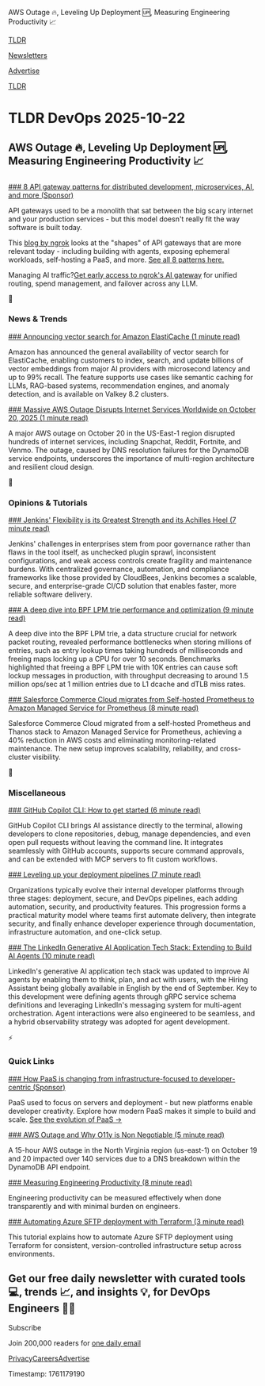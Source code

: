 AWS Outage 🔥, Leveling Up Deployment 🆙, Measuring Engineering Productivity 📈

[TLDR](/)

[Newsletters](/newsletters)

[Advertise](https://advertise.tldr.tech/)

[TLDR](/)

# TLDR DevOps 2025-10-22

## AWS Outage 🔥, Leveling Up Deployment 🆙, Measuring Engineering Productivity 📈

### 

[### 8 API gateway patterns for distributed development, microservices, AI, and more (Sponsor)](https://ngrok.com/blog-post/api-gateway-shapes-patterns-2025?utm_source=tldrdevops&amp;utm_medium=paid-community&amp;utm_campaign=apigateway-fy26q3-evergreen&amp;utm_content=blog_api-gateway-shapes)

API gateways used to be a monolith that sat between the big scary internet and your production services - but this model doesn't really fit the way software is built today.

This [blog by ngrok](https://ngrok.com/blog-post/api-gateway-shapes-patterns-2025?utm_source=tldrdevops&utm_medium=paid-community&utm_campaign=apigateway-fy26q3-evergreen&utm_content=blog_api-gateway-shapes) looks at the "shapes" of API gateways that are more relevant today - including building with agents, exposing ephemeral workloads, self-hosting a PaaS, and more. [See all 8 patterns here.](https://ngrok.com/blog-post/api-gateway-shapes-patterns-2025?utm_source=tldrdevops&utm_medium=paid-community&utm_campaign=apigateway-fy26q3-evergreen&utm_content=blog_api-gateway-shapes)

Managing AI traffic?[Get early access to ngrok's AI gateway](https://ngrok.ai/?utm_source=tldrdevops&utm_medium=paid-community&utm_campaign=aigateway-fy26q3-aigatewayblog&utm_content=newsletter--CTA) for unified routing, spend management, and failover across any LLM.

📱

### News & Trends

[### Announcing vector search for Amazon ElastiCache (1 minute read)](https://aws.amazon.com/about-aws/whats-new/2025/10/amazon-elasticache-vector-search/?utm_source=tldrdevops)

Amazon has announced the general availability of vector search for ElastiCache, enabling customers to index, search, and update billions of vector embeddings from major AI providers with microsecond latency and up to 99% recall. The feature supports use cases like semantic caching for LLMs, RAG-based systems, recommendation engines, and anomaly detection, and is available on Valkey 8.2 clusters.

[### Massive AWS Outage Disrupts Internet Services Worldwide on October 20, 2025 (1 minute read)](https://wealthari.com/massive-aws-outage-disrupts-internet-services-worldwide-on-october-20-2025/?utm_source=tldrdevops)

A major AWS outage on October 20 in the US-East-1 region disrupted hundreds of internet services, including Snapchat, Reddit, Fortnite, and Venmo. The outage, caused by DNS resolution failures for the DynamoDB service endpoints, underscores the importance of multi-region architecture and resilient cloud design.

🚀

### Opinions & Tutorials

[### Jenkins' Flexibility is its Greatest Strength and its Achilles Heel (7 minute read)](https://www.cloudbees.com/blog/why-jenkins-governance-matters-from-chaos-to-enterprise-grade-ci-cd?utm_source=tldrdevops)

Jenkins' challenges in enterprises stem from poor governance rather than flaws in the tool itself, as unchecked plugin sprawl, inconsistent configurations, and weak access controls create fragility and maintenance burdens. With centralized governance, automation, and compliance frameworks like those provided by CloudBees, Jenkins becomes a scalable, secure, and enterprise-grade CI/CD solution that enables faster, more reliable software delivery.

[### A deep dive into BPF LPM trie performance and optimization (9 minute read)](https://blog.cloudflare.com/a-deep-dive-into-bpf-lpm-trie-performance-and-optimization/?utm_source=tldrdevops)

A deep dive into the BPF LPM trie, a data structure crucial for network packet routing, revealed performance bottlenecks when storing millions of entries, such as entry lookup times taking hundreds of milliseconds and freeing maps locking up a CPU for over 10 seconds. Benchmarks highlighted that freeing a BPF LPM trie with 10K entries can cause soft lockup messages in production, with throughput decreasing to around 1.5 million ops/sec at 1 million entries due to L1 dcache and dTLB miss rates.

[### Salesforce Commerce Cloud migrates from Self-hosted Prometheus to Amazon Managed Service for Prometheus (8 minute read)](https://aws.amazon.com/blogs/mt/salesforce-commerce-cloud-migrates-from-self-hosted-prometheus-to-amazon-managed-service-for-prometheus/?utm_source=tldrdevops)

Salesforce Commerce Cloud migrated from a self-hosted Prometheus and Thanos stack to Amazon Managed Service for Prometheus, achieving a 40% reduction in AWS costs and eliminating monitoring-related maintenance. The new setup improves scalability, reliability, and cross-cluster visibility.

🎁

### Miscellaneous

[### GitHub Copilot CLI: How to get started (6 minute read)](https://github.blog/ai-and-ml/github-copilot/github-copilot-cli-how-to-get-started/?utm_source=tldrdevops)

GitHub Copilot CLI brings AI assistance directly to the terminal, allowing developers to clone repositories, debug, manage dependencies, and even open pull requests without leaving the command line. It integrates seamlessly with GitHub accounts, supports secure command approvals, and can be extended with MCP servers to fit custom workflows.

[### Leveling up your deployment pipelines (7 minute read)](https://octopus.com/blog/leveling-up-deployment-pipelines?utm_source=tldrdevops)

Organizations typically evolve their internal developer platforms through three stages: deployment, secure, and DevOps pipelines, each adding automation, security, and productivity features. This progression forms a practical maturity model where teams first automate delivery, then integrate security, and finally enhance developer experience through documentation, infrastructure automation, and one-click setup.

[### The LinkedIn Generative AI Application Tech Stack: Extending to Build AI Agents (10 minute read)](https://www.linkedin.com/blog/engineering/generative-ai/the-linkedin-generative-ai-application-tech-stack-extending-to-build-ai-agents?utm_source=tldrdevops)

LinkedIn's generative AI application tech stack was updated to improve AI agents by enabling them to think, plan, and act with users, with the Hiring Assistant being globally available in English by the end of September. Key to this development were defining agents through gRPC service schema definitions and leveraging LinkedIn's messaging system for multi-agent orchestration. Agent interactions were also engineered to be seamless, and a hybrid observability strategy was adopted for agent development.

⚡️

### Quick Links

[### How PaaS is changing from infrastructure-focused to developer-centric (Sponsor)](https://www.ondeva.com/paas-for-builders?utm_source=newsletter_ads&amp;utm_campaign=tldr&amp;utm_content=wed_twentyone&amp;utm_term=l_headline)

PaaS used to focus on servers and deployment - but new platforms enable developer creativity. Explore how modern PaaS makes it simple to build and scale. [See the evolution of PaaS →](https://www.ondeva.com/paas-for-builders?utm_source=newsletter_ads&utm_campaign=tldr&utm_content=wed_twentyone&utm_term=l_cta)

[### AWS Outage and Why O11y is Non Negotiable (5 minute read)](https://newrelic.com/blog/how-to-relic/aws-outage-why-o11y-is-non-negotiable?utm_source=tldrdevops)

A 15-hour AWS outage in the North Virginia region (us-east-1) on October 19 and 20 impacted over 140 services due to a DNS breakdown within the DynamoDB API endpoint.

[### Measuring Engineering Productivity (8 minute read)](https://justoffbyone.com/posts/measuring-engineering-productivity/?utm_source=tldrdevops)

Engineering productivity can be measured effectively when done transparently and with minimal burden on engineers.

[### Automating Azure SFTP deployment with Terraform (3 minute read)](https://www.techielass.com/automate-azure-sftp-with-terraform/?utm_source=tldrdevops)

This tutorial explains how to automate Azure SFTP deployment using Terraform for consistent, version-controlled infrastructure setup across environments.

## Get our free daily newsletter with curated tools 💻, trends 📈, and insights 💡, for DevOps Engineers 👨‍💻

Subscribe

Join 200,000 readers for [one daily email](/api/latest/devops)

[Privacy](/privacy)[Careers](https://jobs.ashbyhq.com/tldr.tech)[Advertise](/devops/advertise)

Timestamp: 1761179190